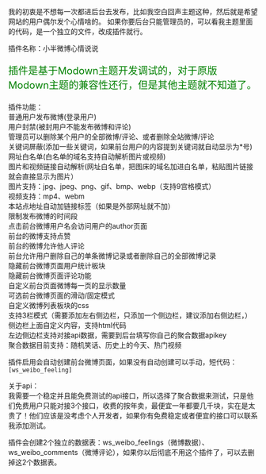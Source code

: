我的初衷是不想每一次都进后台去发布，比如我空白回声主题这种，然后就是希望网站的用户偶尔发个心情啥的。
如果你要后台只能管理员的，可以看我主题里面的代码，是一个独立的文件，改成插件就行。  

插件名称：小半微博心情说说  

<p style="color: green; font-size: 20px;">插件是基于Modown主题开发调试的，对于原版Modown主题的兼容性还行，但是其他主题就不知道了。</p>

插件功能：  
普通用户发布微博(登录用户)  
用户封禁(被封用户不能发布微博和评论)  
管理员可以删除某个用户的全部微博/评论、或者删除全站微博/评论  
关键词屏蔽(添加一些关键词，如果前台用户的内容提到关键词就自动显示为*号)  
网址白名单(白名单的域名支持自动解析图片或视频)  
图片和视频链接自动解析(网址白名单，把图床的域名加进白名单，粘贴图片链接就会直接显示为图片）  
图片支持：jpg、jpeg、png、gif、bmp、webp（支持9宫格模式）  
视频支持：mp4、webm  
本站点地址自动加链接标签（如果是外部网址就不加）  
限制发布微博的时间段  
点击前台微博用户名会访问用户的author页面  
前台的微博支持点赞  
前台的微博允许他人评论  
前台允许用户删除自己的单条微博记录或者删除自己的全部微博记录  
隐藏前台微博页面用户统计板块  
隐藏前台微博页面评论功能  
自定义前台页面微博每一页的显示数量  
可选前台微博页面的滑动/固定模式  
自定义微博列表板块的css  
支持3栏模式（需要添加左右侧边栏，只添加一个侧边栏，建议添加右侧边栏，）  
侧边栏上面自定义内容，支持html代码  
左边侧边栏支持对接api数据，需要到后台填写你自己的聚合数据apikey  
聚合数据目前支持：随机笑话、历史上的今天、热门视频  


插件启用会自动创建前台微博页面，如果没有自动创建可以手动，短代码：
`[ws_weibo_feeling]`

  
关于api：  
我需要一个稳定并且能免费测试的api接口，所以选择了聚合数据来测试，只是他们免费用户只能对接3个接口，收费的按年卖，最便宜一年都要几千块，实在是太贵了！他们应该是没考虑个人开发者，如果你有免费稳定或者便宜的接口可以联系我添加测试。  

插件会创建2个独立的数据表：ws_weibo_feelings（微博数据）、ws_weibo_comments（微博评论），如果你以后彻底不用这个插件了，可以去删掉这2个数据表。
